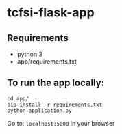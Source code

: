 # tcfsi-flask-app

## Requirements

* python 3
* app/requirements.txt

## To run the app locally:

```
cd app/
pip install -r requirements.txt
python application.py
```

Go to: `localhost:5000` in your browser

